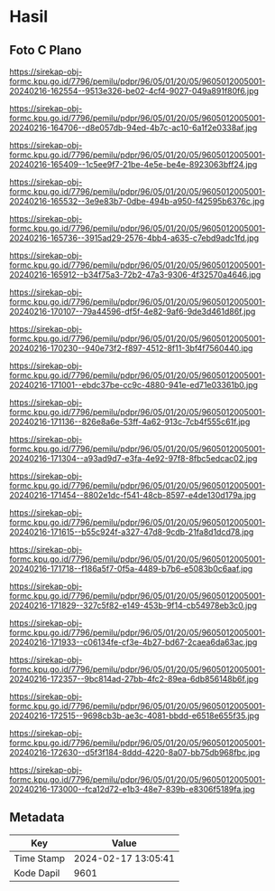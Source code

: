# Hasil

## Foto C Plano

https://sirekap-obj-formc.kpu.go.id/7796/pemilu/pdpr/96/05/01/20/05/9605012005001-20240216-162554--9513e326-be02-4cf4-9027-049a891f80f6.jpg

https://sirekap-obj-formc.kpu.go.id/7796/pemilu/pdpr/96/05/01/20/05/9605012005001-20240216-164706--d8e057db-94ed-4b7c-ac10-6a1f2e0338af.jpg

https://sirekap-obj-formc.kpu.go.id/7796/pemilu/pdpr/96/05/01/20/05/9605012005001-20240216-165409--1c5ee9f7-21be-4e5e-be4e-8923063bff24.jpg

https://sirekap-obj-formc.kpu.go.id/7796/pemilu/pdpr/96/05/01/20/05/9605012005001-20240216-165532--3e9e83b7-0dbe-494b-a950-f42595b6376c.jpg

https://sirekap-obj-formc.kpu.go.id/7796/pemilu/pdpr/96/05/01/20/05/9605012005001-20240216-165736--3915ad29-2576-4bb4-a635-c7ebd9adc1fd.jpg

https://sirekap-obj-formc.kpu.go.id/7796/pemilu/pdpr/96/05/01/20/05/9605012005001-20240216-165912--b34f75a3-72b2-47a3-9306-4f32570a4646.jpg

https://sirekap-obj-formc.kpu.go.id/7796/pemilu/pdpr/96/05/01/20/05/9605012005001-20240216-170107--79a44596-df5f-4e82-9af6-9de3d461d86f.jpg

https://sirekap-obj-formc.kpu.go.id/7796/pemilu/pdpr/96/05/01/20/05/9605012005001-20240216-170230--940e73f2-f897-4512-8f11-3bf4f7560440.jpg

https://sirekap-obj-formc.kpu.go.id/7796/pemilu/pdpr/96/05/01/20/05/9605012005001-20240216-171001--ebdc37be-cc9c-4880-941e-ed71e03361b0.jpg

https://sirekap-obj-formc.kpu.go.id/7796/pemilu/pdpr/96/05/01/20/05/9605012005001-20240216-171136--826e8a6e-53ff-4a62-913c-7cb4f555c61f.jpg

https://sirekap-obj-formc.kpu.go.id/7796/pemilu/pdpr/96/05/01/20/05/9605012005001-20240216-171304--a93ad9d7-e3fa-4e92-97f8-8fbc5edcac02.jpg

https://sirekap-obj-formc.kpu.go.id/7796/pemilu/pdpr/96/05/01/20/05/9605012005001-20240216-171454--8802e1dc-f541-48cb-8597-e4de130d179a.jpg

https://sirekap-obj-formc.kpu.go.id/7796/pemilu/pdpr/96/05/01/20/05/9605012005001-20240216-171615--b55c924f-a327-47d8-9cdb-21fa8d1dcd78.jpg

https://sirekap-obj-formc.kpu.go.id/7796/pemilu/pdpr/96/05/01/20/05/9605012005001-20240216-171718--f186a5f7-0f5a-4489-b7b6-e5083b0c6aaf.jpg

https://sirekap-obj-formc.kpu.go.id/7796/pemilu/pdpr/96/05/01/20/05/9605012005001-20240216-171829--327c5f82-e149-453b-9f14-cb54978eb3c0.jpg

https://sirekap-obj-formc.kpu.go.id/7796/pemilu/pdpr/96/05/01/20/05/9605012005001-20240216-171933--c06134fe-cf3e-4b27-bd67-2caea6da63ac.jpg

https://sirekap-obj-formc.kpu.go.id/7796/pemilu/pdpr/96/05/01/20/05/9605012005001-20240216-172357--9bc814ad-27bb-4fc2-89ea-6db856148b6f.jpg

https://sirekap-obj-formc.kpu.go.id/7796/pemilu/pdpr/96/05/01/20/05/9605012005001-20240216-172515--9698cb3b-ae3c-4081-bbdd-e6518e655f35.jpg

https://sirekap-obj-formc.kpu.go.id/7796/pemilu/pdpr/96/05/01/20/05/9605012005001-20240216-172630--d5f3f184-8ddd-4220-8a07-bb75db968fbc.jpg

https://sirekap-obj-formc.kpu.go.id/7796/pemilu/pdpr/96/05/01/20/05/9605012005001-20240216-173000--fca12d72-e1b3-48e7-839b-e8306f5189fa.jpg


## Metadata

| Key        | Value               |
| ---------- | ------------------- |
| Time Stamp | 2024-02-17 13:05:41 |
| Kode Dapil | 9601                |



